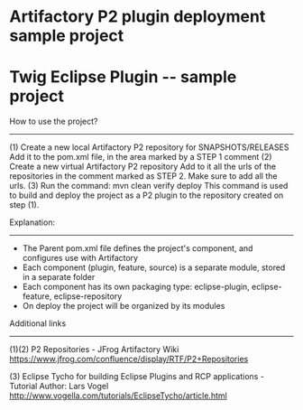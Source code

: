 # Artifactory P2 plugin deployment sample project
# Twig Eclipse Plugin -- sample project

   How to use the project?
   ________________________________________
   (1) Create a new local Artifactory P2 repository for SNAPSHOTS/RELEASES
       Add it to the pom.xml file, in the area marked by a STEP 1 comment
   (2) Create a new virtual Artifactory P2 repository
       Add to it all the urls of the repositories in the comment marked as STEP 2.
       Make sure to add all the urls.
   (3) Run the command: mvn clean verify deploy
       This command is used to build and deploy the project as a P2 plugin to the repository
       created on step (1).

   Explanation:
   ________________________________________
   * The Parent pom.xml file defines the project's component, and configures use with Artifactory
   * Each component (plugin, feature, source) is a separate module, stored in a separate folder
   * Each component has its own packaging type: eclipse-plugin, eclipse-feature, eclipse-repository
   * On deploy the project will be organized by its modules


   Additional links
   ________________________________________
   (1)(2) P2 Repositories - JFrog Artifactory Wiki
   	  https://www.jfrog.com/confluence/display/RTF/P2+Repositories

   (3) Eclipse Tycho for building Eclipse Plugins and RCP applications - Tutorial
       Author: Lars Vogel
       http://www.vogella.com/tutorials/EclipseTycho/article.html

